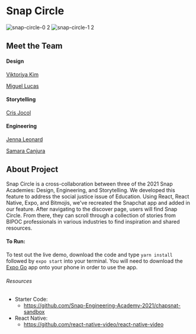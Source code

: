 # Snap Circle
![snap-circle-0 2](https://user-images.githubusercontent.com/71030121/129268980-b1718958-4b5a-4a90-9d4d-73ba38949d00.gif)
![snap-circle-1 2](https://user-images.githubusercontent.com/71030121/129269060-51ff4026-26dc-472d-b5fe-2bbf99b757ab.gif)

## Meet the Team 
#### Design 
[Viktoriya Kim](https://www.linkedin.com/in/viktoriya-kim/ "Viktoriya's LinkedIn")

[Miguel Lucas](https://www.linkedin.com/in/miglucas9780/ "Miguel's LinkedIn")
#### Storytelling 
[Cris Jocol](https://www.linkedin.com/in/cris-jocol/ "Cris's LinkedIn")
#### Engineering 
[Jenna Leonard](https://www.linkedin.com/in/jenna-noelle/ "Jenna's LinkedIn") 

[Samara Canjura](https://github.com/samaracanjura "Samara's Github")

## About Project

Snap Circle is a cross-collaboration between three of the 2021 Snap Academies: Design, Engineering, and Storytelling. We developed this feature to address the social justice issue of Education. Using React, React Native, Expo, and Bitmojis, we've recreated the Snapchat app and added in our feature. After navigating to the discover page, users will find Snap Circle. From there, they can scroll through a collection of stories from BIPOC professionals in various industries to find inspiration and shared resources.

#### To Run: 

To test out the live demo, download the code and type `yarn install` followed by `expo start` into your terminal. You will need to download the [Expo Go](https://apps.apple.com/us/app/expo-go/id982107779) app onto your phone in order to use the app.

###### Resources 
* Starter Code: 
  * https://github.com/Snap-Engineering-Academy-2021/chapsnat-sandbox
* React Native: 
  * https://github.com/react-native-video/react-native-video
  
